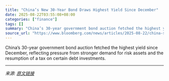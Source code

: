 ```yaml
---
title: "China’s New 30-Year Bond Draws Highest Yield Since December"
date: 2025-08-22T03:55:08+08:00
categories: ["finance"]
tags: []
summary: "China’s 30-year government bond auction fetched the highest yield since December, reflecting pressure from stronger demand for risk assets and the resumption of a tax on certain debt investments."
source_url: "https://www.bloomberg.com/news/articles/2025-08-22/china-s-30-year-bond-auction-draws-highest-yield-since-december"
---
```


China’s 30-year government bond auction fetched the highest yield since December, reflecting pressure from stronger demand for risk assets and the resumption of a tax on certain debt investments.

---

*来源: [原文链接](https://www.bloomberg.com/news/articles/2025-08-22/china-s-30-year-bond-auction-draws-highest-yield-since-december)*
